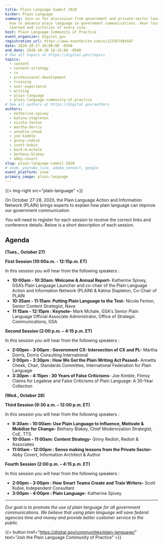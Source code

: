 ```yaml
---
title: Plain Language Summit 2020
kicker: Plain Language
summary: Join us for discussion from government and private-sector leaders on
  how to advance plain language in government communications. Hear lessons
  learned and victories of every size.
host: Plain Language Community of Practice
event_organizer: Digital.gov
registration_url: https://www.eventbrite.com/e/123357494587
date: 2020-10-27 10:00:00 -0500
end_date: 2020-10-28 16:15:00 -0500
# See all topics at https://digital.gov/topics
topics:
  - content
  - content-strategy
  - cx
  - professional-development
  - training
  - user-experience
  - writing
  - plain-language
  - plain-language-community-of-practice
# See all authors at https://digital.gov/authors
authors:
  - katherine-spivey
  - katina-stapleton
  - nicole-fenton
  - martha-dorris
  - annetta-cheek
  - joe-kimble
  - ginny-redish
  - scott-kubie
  - mark-m-mchale 
  - bethany-blakey
  - abby-covert  
slug: plain-language-summit-2020
# zoom, youtube_live, adobe_connect, google
event_platform: zoom
primary_image: plain-language
---
```


{{< img-right src="plain-language" >}}

On October 27-28, 2020, the Plain Language Action and Information Network (PLAIN) brings experts to explain how plain language can improve our government communication.

You will need to register for each session to receive the correct links and conference details. Below is a short description of each session.

## Agenda

**(Tues., October 27)**

**First Session (10:00a.m. - 12:15p.m. ET)**

In this session you will hear from the following speakers :

* **10:00am - 10:30am: Welcome & Annual Report-** Katherine Spivey, GSA’s Plain Language Launcher and co-chair of the Plain Language Action and Information Network (PLAIN) & Katina Stapleton, Co-Chair of PLAIN
* **10:35am - 11:15am: Putting Plain Language to the Test-** Nicole Fenton, Senior Content Strategist, Nava
* **11:15am - 12:15pm : Keynote-** Mark Mchale, GSA's Senior Plain Language Official Associate Administrator, Office of Strategic Communications, GSA

**Second Session (2:00 p.m. – 4:15 p.m. ET)**

In this session you will hear from the following speakers :

* **2:00pm - 3:00pm : Government CX: Intersection of CX and PL-** Martha Dorris, Dorris Consulting International
* **3:00pm - 3:30pm : How We Got the Plain Writing Act Passed-** Annetta Cheek, Chair, Standards Committee, International Federation for Plain Language
* **3:30pm - 4:15pm : 30 Years of False Criticisms-** Joe Kimble, Flimsy Claims for Legalese and False Criticisms of Plain Language: A 30-Year Collection

**(Wed., October 28)**

**Third Session (9:30 a.m. – 12:00 p.m. ET)**

In this session you will hear from the following speakers :

* **9:30am - 10:00am: Use Plain Language to Influence, Motivate & Mobilize for Change-** Bethany Blakey, Chief Modernization Strategist, CoE, TTS
* **10:00am - 11:00am: Content Strategy-** Ginny Redish, Redish & Associates
* **11:00am - 12:00pm : Sense making lessons from the Private Sector-** Abby Covert, Information Architect & Author

**Fourth Session (2:00 p.m. – 4:15 p.m. ET)**

In this session you will hear from the following speakers :

* **2:00pm - 3:00pm : How Smart Teams Create and Train Writers-** Scott Kubie, Independent Consultant
* **3:00pm - 4:00pm : Plain Language-** Katherine Spivey

---

*Our goal is to promote the use of plain language for all government communications. We believe that using plain language will save federal agencies time and money and provide better customer service to the public.*

{{< button href="https://digital.gov/communities/plain-language/" text="Join the Plain Language Community of Practice" >}}
